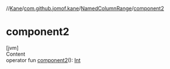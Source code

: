 //[Kane](../../index.md)/[com.github.jomof.kane](../index.md)/[NamedColumnRange](index.md)/[component2](component2.md)



# component2  
[jvm]  
Content  
operator fun [component2](component2.md)(): [Int](https://kotlinlang.org/api/latest/jvm/stdlib/kotlin/-int/index.html)  




